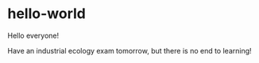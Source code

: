 # hello-world

Hello everyone!

Have an industrial ecology exam tomorrow, but there is no end to learning!
